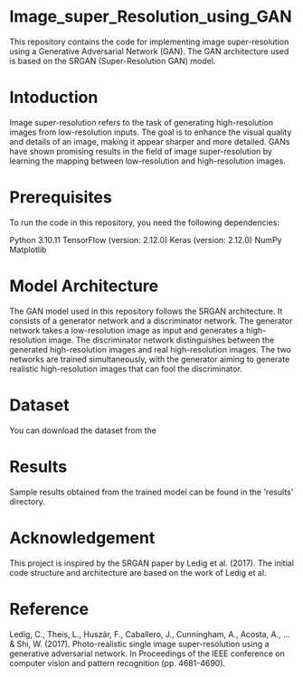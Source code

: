 # Image_super_Resolution_using_GAN
This repository contains the code for implementing image super-resolution using a Generative Adversarial Network (GAN). The GAN architecture used is based on the SRGAN (Super-Resolution GAN) model.

# Intoduction
Image super-resolution refers to the task of generating high-resolution images from low-resolution inputs. The goal is to enhance the visual quality and details of an image, making it appear sharper and more detailed. GANs have shown promising results in the field of image super-resolution by learning the mapping between low-resolution and high-resolution images.

# Prerequisites
To run the code in this repository, you need the following dependencies:

Python 3.10.11
TensorFlow (version: 2.12.0)
Keras (version: 2.12.0)
NumPy
Matplotlib

# Model Architecture 
The GAN model used in this repository follows the SRGAN architecture. It consists of a generator network and a discriminator network. The generator network takes a low-resolution image as input and generates a high-resolution image. The discriminator network distinguishes between the generated high-resolution images and real high-resolution images. The two networks are trained simultaneously, with the generator aiming to generate realistic high-resolution images that can fool the discriminator.

# Dataset
You can download the dataset from the

# Results
Sample results obtained from the trained model can be found in the 'results' directory.

# Acknowledgement 
This project is inspired by the SRGAN paper by Ledig et al. (2017).
The initial code structure and architecture are based on the work of Ledig et al.

# Reference 
Ledig, C., Theis, L., Huszár, F., Caballero, J., Cunningham, A., Acosta, A., ... & Shi, W. (2017). Photo-realistic single image super-resolution using a generative adversarial network. In Proceedings of the IEEE conference on computer vision and pattern recognition (pp. 4681-4690).


